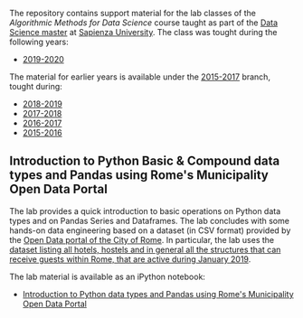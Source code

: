 The repository contains support material for the lab classes of the *Algorithmic Methods for Data Science* course taught as part of the [Data Science master](http://datascience.i3s.uniroma1.it/it) at [Sapienza University](http://www.uniroma1.it/). The class was tought during the following years: 
* [2019-2020](http://aris.me/index.php?id=42)

The material for earlier years is available under the [2015-2017](/ichatz/adm/tree/2015-2017) branch, tought during:
* [2018-2019](http://aris.me/index.php/data-mining-ds-2018)
* [2017-2018](http://aris.me/index.php/data-mining-ds-2017)
* [2016-2017](http://aris.me/index.php/data-mining-ds-2016)
* [2015-2016](http://aris.me/index.php/data-mining-ds-2015)


## Introduction to Python Basic & Compound data types and Pandas using Rome's Municipality Open Data Portal

The lab provides a quick introduction to basic operations on Python data types and on Pandas Series and Dataframes. The lab concludes with some hands-on data engineering based on a dataset (in CSV format) provided by the [Open Data portal of the City of Rome](http://dati.comune.roma.it/). In particular, the lab uses the [dataset listing all hotels, hostels and in general all the structures that can receive guests within Rome, that are active during January 2019](https://dati.comune.roma.it/catalog/dataset/d823/resource/9964559d-0a9b-4dd6-a417-eb1ed019ab59). 

The lab material is available as an iPython notebook:
* [Introduction to Python data types and Pandas using Rome's Municipality Open Data Portal](lab-intro/ADM%20Lab%201%20-Intro.ipynb)

